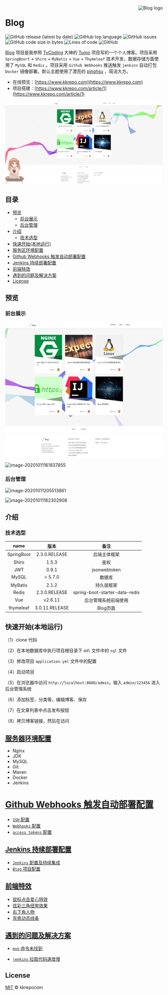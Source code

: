 <a href="https://www.kkrepo.com">
    <img src="https://www.kkrepo.com/site/images/logo.png" alt="Blog logo" title="Blog" align="right" height="60" />
</a>

# Blog

![GitHub release (latest by date)](https://img.shields.io/github/v/release/kkrepocom/blog) ![GitHub top language](https://img.shields.io/github/languages/top/kkrepocom/blog) ![GitHub issues](https://img.shields.io/github/issues/kkrepocom/blog) ![GitHub code size in bytes](https://img.shields.io/github/languages/code-size/kkrepocom/blog) ![Lines of code](https://img.shields.io/tokei/lines/github/kkrepocom/blog) ![GitHub](https://img.shields.io/github/license/kkrepocom/blog)

[Blog](https://github.com/kkrepocom/Blog) 项目是我参照 [TyCoding](https://github.com/TyCoding) 大神的 [Tumo](https://github.com/TyCoding/tumo) 项目写的一个个人博客。项目采用 `SpringBoort` + `Shiro` + `MyBatis` + `Vue` + `Thymeleaf` 技术开发，数据存储方面使用了 `MySQL` 和 `Redis` 。项目采用 `Github Webhooks` 推送触发 `jenkins` 自动打包 `Docker` 镜像部署。默认主题使用了漂亮的 [pinghsu](https://github.com/chakhsu/pinghsu) ，简洁大方。



- 在线预览：[https://www.kkrepo.com](https://www.kkrepo.com)
- 项目搭建：[https://www.kkrepo.com/article/1](https://www.kkrepo.com/article/1)


![image-20201011155636571](https://github.com/kkrepocom/ImageHosting/blob/master/image-20201011155636571-z1NipE.png)



## 目录

- [预览](#预览)
  - [前台展示](#前台展示)
  - [后台管理](#后台管理)
- [介绍](#介绍)
  - [技术选型](#技术选型)
- [快速开始(本地运行)](#快速开始(本地运行))
- [服务区环境配置](#服务区环境配置)
- [Github Webhooks 触发自动部署配置](https://github.com/kkrepocom/Blog#github-webhooks-%E8%A7%A6%E5%8F%91%E8%87%AA%E5%8A%A8%E9%83%A8%E7%BD%B2%E9%85%8D%E7%BD%AE)
- [Jenkins 持续部署配置](https://github.com/kkrepocom/Blog#jenkins-%E6%8C%81%E7%BB%AD%E9%83%A8%E7%BD%B2%E9%85%8D%E7%BD%AE)
- [前端特效](#前端特效)
- [遇到的问题及解决方案](#遇到的问题及解决方案)
- [License](#License)

## 预览

### 前台展示

![image-20201011161751906](https://github.com/kkrepocom/ImageHosting/blob/master/image-20201011161751906-DxOVsV.png)


![image-20201011161837855](https://cdn.kkrepo.com/uPic/2020-10-11/image-20201011161837855-1aLuEY.png)

### 后台管理

![image-20201011205513861](https://cdn.kkrepo.com/uPic/2020-10-11/image-20201011205513861-ujgzSY.png)


![image-20201011162302908](https://cdn.kkrepo.com/uPic/2020-10-11/image-20201011162302908-vjDNis.png)



## 介绍

### 技术选型

|    name    |      版本      |              备注              |
| :--------: | :------------: | :----------------------------: |
| SpringBoot | 2.3.0.RELEASE  |          后端主体框架          |
|   Shiro    |     1.5.3      |              鉴权              |
|    JWT     |     0.9.1      |          jsonwebtoken          |
|   MySQL    |    > 5.7.0     |             数据库             |
|  MyBatis   |     2.1.2      |           持久层框架           |
|   Redis    | 2.3.0.RELEASE  | spring-boot-starter-data-redis |
|    Vue     |    v2.6.11     |      后台管理系统前端使用      |
| thymeleaf  | 3.0.11.RELEASE |            Blog页面            |

## 快速开始(本地运行)

（1）clone 代码

（2）在本地数据库中执行项目根目录下 `ddl` 文件中的 `sql` 文件

（3）修改项目 `application.yml` 文件中的配置

（4）启动项目

（5）在浏览器中访问 `http://localhost:8080/admin`，输入 `admin/123456` 进入后台管理系统

（6）添加标签、分类等，编辑博客、保存

（7）在文章列表中点击发布按钮

（8）拷贝博客链接，然后在访问

## [服务器环境配置](https://github.com/kkrepocom/Blog/wiki/%E6%9C%8D%E5%8A%A1%E5%99%A8%E9%85%8D%E7%BD%AE)

- Nginx
- JDK
- MySQL
- Git
- Maven
- Docker
- Jenkins

# [Github Webhooks 触发自动部署配置](https://github.com/kkrepocom/Blog/wiki/Github-Webhooks-%E8%A7%A6%E5%8F%91%E8%87%AA%E5%8A%A8%E9%83%A8%E7%BD%B2%E9%85%8D%E7%BD%AE)

- [`SSH` 配置](https://github.com/kkrepocom/Blog/wiki/Github-Webhooks-%E8%A7%A6%E5%8F%91%E8%87%AA%E5%8A%A8%E9%83%A8%E7%BD%B2%E9%85%8D%E7%BD%AE#ssh-%E9%85%8D%E7%BD%AE)
- [`Webhooks` 配置](https://github.com/kkrepocom/Blog/wiki/Github-Webhooks-%E8%A7%A6%E5%8F%91%E8%87%AA%E5%8A%A8%E9%83%A8%E7%BD%B2%E9%85%8D%E7%BD%AE#webhooks-%E9%85%8D%E7%BD%AE)
- [`access tokens` 配置](https://github.com/kkrepocom/Blog/wiki/Github-Webhooks-%E8%A7%A6%E5%8F%91%E8%87%AA%E5%8A%A8%E9%83%A8%E7%BD%B2%E9%85%8D%E7%BD%AE#access-tokens-%E9%85%8D%E7%BD%AE)

## [Jenkins 持续部署配置](https://github.com/kkrepocom/Blog/wiki/Jenkins-%E9%85%8D%E7%BD%AE%E5%8F%8A%E6%8C%81%E7%BB%AD%E9%9B%86%E6%88%90)

- [`Jenkins` 配置及持续集成](https://github.com/kkrepocom/Blog/wiki/Jenkins-%E9%85%8D%E7%BD%AE%E5%8F%8A%E6%8C%81%E7%BB%AD%E9%9B%86%E6%88%90#jenkins-%E9%85%8D%E7%BD%AE%E5%8F%8A%E6%8C%81%E7%BB%AD%E9%9B%86%E6%88%90)
- [`Blog` 项目配置](https://github.com/kkrepocom/Blog/wiki/Jenkins-%E9%85%8D%E7%BD%AE%E5%8F%8A%E6%8C%81%E7%BB%AD%E9%9B%86%E6%88%90#blog-%E9%A1%B9%E7%9B%AE%E9%85%8D%E7%BD%AE)

## [前端特效](https://github.com/kkrepocom/Blog/wiki/%E5%89%8D%E7%AB%AF%E7%89%B9%E6%95%88)

- [鼠标点击爱心特效](https://github.com/kkrepocom/Blog/wiki/%E5%89%8D%E7%AB%AF%E7%89%B9%E6%95%88#%E9%BC%A0%E6%A0%87%E7%82%B9%E5%87%BB%E7%88%B1%E5%BF%83%E7%89%B9%E6%95%88)
- [炫彩三角纽带效果](https://github.com/kkrepocom/Blog/wiki/%E5%89%8D%E7%AB%AF%E7%89%B9%E6%95%88#%E7%82%AB%E5%BD%A9%E4%B8%89%E8%A7%92%E7%BA%BD%E5%B8%A6%E6%95%88%E6%9E%9C)
- [右下角人物](https://github.com/kkrepocom/Blog/wiki/%E5%89%8D%E7%AB%AF%E7%89%B9%E6%95%88#%E5%8F%B3%E4%B8%8B%E8%A7%92%E7%9A%84%E5%B0%8F%E5%A7%91%E5%A8%98)
- [背景动态线条](https://github.com/kkrepocom/Blog/wiki/%E5%89%8D%E7%AB%AF%E7%89%B9%E6%95%88#%E8%83%8C%E6%99%AF%E5%8A%A8%E6%80%81%E7%BA%BF%E6%9D%A1)


## [遇到的问题及解决方案](https://github.com/kkrepocom/Blog/wiki/%E9%81%87%E5%88%B0%E7%9A%84%E9%97%AE%E9%A2%98%E5%8F%8A%E8%A7%A3%E5%86%B3%E6%96%B9%E6%A1%88)

- [`mvn` 命令未找到](https://github.com/kkrepocom/Blog/wiki/%E9%81%87%E5%88%B0%E7%9A%84%E9%97%AE%E9%A2%98%E5%8F%8A%E8%A7%A3%E5%86%B3%E6%96%B9%E6%A1%88#mvn-%E5%91%BD%E4%BB%A4%E6%9C%AA%E6%89%BE%E5%88%B0)

- [`jenkins` 拉取代码速度慢](https://github.com/kkrepocom/Blog/wiki/%E9%81%87%E5%88%B0%E7%9A%84%E9%97%AE%E9%A2%98%E5%8F%8A%E8%A7%A3%E5%86%B3%E6%96%B9%E6%A1%88#jenkins-%E6%8B%89%E5%8F%96%E4%BB%A3%E7%A0%81%E9%80%9F%E5%BA%A6%E6%85%A2)


## License

[MIT](LICENSE) © kkrepocom

